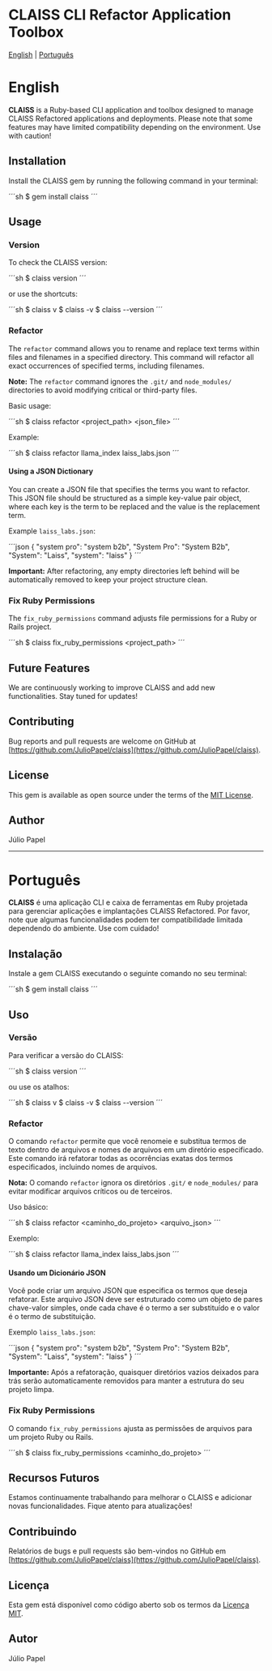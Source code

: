 # CLAISS CLI Refactor Application Toolbox

[English](#english) | [Português](#português)

# English

**CLAISS** is a Ruby-based CLI application and toolbox designed to manage CLAISS Refactored applications and deployments. Please note that some features may have limited compatibility depending on the environment. Use with caution!

## Installation

Install the CLAISS gem by running the following command in your terminal:

´´´sh
$ gem install claiss
´´´

## Usage

### Version

To check the CLAISS version:

´´´sh
$ claiss version
´´´

or use the shortcuts:

´´´sh
$ claiss v
$ claiss -v
$ claiss --version
´´´

### Refactor

The `refactor` command allows you to rename and replace text terms within files and filenames in a specified directory. This command will refactor all exact occurrences of specified terms, including filenames.

**Note:** The `refactor` command ignores the `.git/` and `node_modules/` directories to avoid modifying critical or third-party files.

Basic usage:

´´´sh
$ claiss refactor <project_path> <json_file>
´´´

Example:

´´´sh
$ claiss refactor llama_index laiss_labs.json
´´´

#### Using a JSON Dictionary

You can create a JSON file that specifies the terms you want to refactor. This JSON file should be structured as a simple key-value pair object, where each key is the term to be replaced and the value is the replacement term.

Example `laiss_labs.json`:

´´´json
{
    "system pro": "system b2b",
    "System Pro": "System B2b",
    "System": "Laiss",
    "system": "laiss"
}
´´´

**Important:** After refactoring, any empty directories left behind will be automatically removed to keep your project structure clean.

### Fix Ruby Permissions

The `fix_ruby_permissions` command adjusts file permissions for a Ruby or Rails project.

´´´sh
$ claiss fix_ruby_permissions <project_path>
´´´

## Future Features

We are continuously working to improve CLAISS and add new functionalities. Stay tuned for updates!

## Contributing

Bug reports and pull requests are welcome on GitHub at [https://github.com/JulioPapel/claiss](https://github.com/JulioPapel/claiss).

## License

This gem is available as open source under the terms of the [MIT License](https://opensource.org/licenses/MIT).

## Author

Júlio Papel

---

# Português

**CLAISS** é uma aplicação CLI e caixa de ferramentas em Ruby projetada para gerenciar aplicações e implantações CLAISS Refactored. Por favor, note que algumas funcionalidades podem ter compatibilidade limitada dependendo do ambiente. Use com cuidado!

## Instalação

Instale a gem CLAISS executando o seguinte comando no seu terminal:

´´´sh
$ gem install claiss
´´´

## Uso

### Versão

Para verificar a versão do CLAISS:

´´´sh
$ claiss version
´´´

ou use os atalhos:

´´´sh
$ claiss v
$ claiss -v
$ claiss --version
´´´

### Refactor

O comando `refactor` permite que você renomeie e substitua termos de texto dentro de arquivos e nomes de arquivos em um diretório especificado. Este comando irá refatorar todas as ocorrências exatas dos termos especificados, incluindo nomes de arquivos.

**Nota:** O comando `refactor` ignora os diretórios `.git/` e `node_modules/` para evitar modificar arquivos críticos ou de terceiros.

Uso básico:

´´´sh
$ claiss refactor <caminho_do_projeto> <arquivo_json>
´´´

Exemplo:

´´´sh
$ claiss refactor llama_index laiss_labs.json
´´´

#### Usando um Dicionário JSON

Você pode criar um arquivo JSON que especifica os termos que deseja refatorar. Este arquivo JSON deve ser estruturado como um objeto de pares chave-valor simples, onde cada chave é o termo a ser substituído e o valor é o termo de substituição.

Exemplo `laiss_labs.json`:

´´´json
{
    "system pro": "system b2b",
    "System Pro": "System B2b",
    "System": "Laiss",
    "system": "laiss"
}
´´´

**Importante:** Após a refatoração, quaisquer diretórios vazios deixados para trás serão automaticamente removidos para manter a estrutura do seu projeto limpa.

### Fix Ruby Permissions

O comando `fix_ruby_permissions` ajusta as permissões de arquivos para um projeto Ruby ou Rails.

´´´sh
$ claiss fix_ruby_permissions <caminho_do_projeto>
´´´

## Recursos Futuros

Estamos continuamente trabalhando para melhorar o CLAISS e adicionar novas funcionalidades. Fique atento para atualizações!

## Contribuindo

Relatórios de bugs e pull requests são bem-vindos no GitHub em [https://github.com/JulioPapel/claiss](https://github.com/JulioPapel/claiss).

## Licença

Esta gem está disponível como código aberto sob os termos da [Licença MIT](https://opensource.org/licenses/MIT).

## Autor

Júlio Papel
